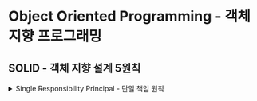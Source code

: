 # Object Oriented Programming - 객체 지향 프로그래밍
## SOLID - 객체 지향 설계 5원칙
<details>
  <summary>Single Responsibility Principal - 단일 책임 원칙</summary>

<strong>하나의 클래스는 하나의 책임만 져야 한다.</strong>

모든 클래스는 하나의 책임만 가지며, 클래스는 그 책임을 완전히 캡슐화해야 한다

SRP를 지키지 않은 `MemberService`는 아래와 같은 책임들을 가진다.
* `MemoryMemberRepository`라는 구현 객체 생성 및 연결, 실행

SRP를 지킨다면 아래의 기능만 있어야 한다.
* 실행하는 책임
</details>  